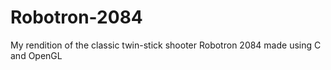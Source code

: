 # Robotron-2084
 My rendition of the classic twin-stick shooter Robotron 2084 made using C and OpenGL
